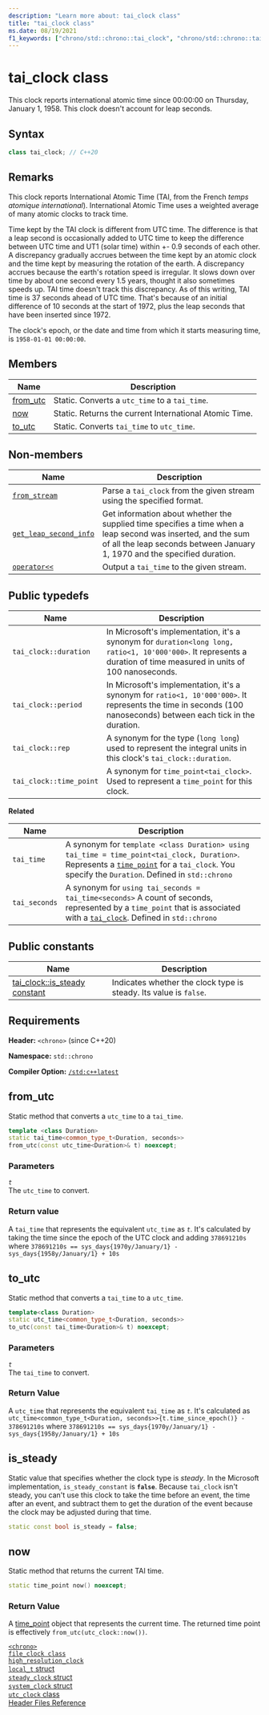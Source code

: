 ```yaml
---
description: "Learn more about: tai_clock class"
title: "tai_clock class"
ms.date: 08/19/2021
f1_keywords: ["chrono/std::chrono::tai_clock", "chrono/std::chrono::tai_clock::now", "chrono/std::chrono::tai_clock::to_utc", "chrono/std::chrono::tai_clock::from_utc", "chrono/std::chrono::tai_clock::is_steady Constant", "std::chrono::tai_clock::get_leap_second_info"]
---
```


# tai_clock class

This clock reports international atomic time since 00:00:00 on Thursday, January 1, 1958. This clock doesn't account for leap seconds.

## Syntax

```cpp
class tai_clock; // C++20
```

## Remarks

This clock reports International Atomic Time (TAI, from the French *temps atomique international*). International Atomic Time uses a weighted average of many atomic clocks to track time.

Time kept by the TAI clock is different from UTC time. The difference is that a leap second is occasionally added to UTC time to keep the difference between UTC time and UT1 (solar time) within +- 0.9 seconds of each other. A discrepancy gradually accrues between the time kept by an atomic clock and the time kept by measuring the rotation of the earth. A discrepancy accrues because the earth's rotation speed is irregular. It slows down over time by about one second every 1.5 years, thought it also sometimes speeds up. TAI time doesn't track this discrepancy. As of this writing, TAI time is 37 seconds ahead of UTC time. That's because of an initial difference of 10 seconds at the start of 1972, plus the leap seconds that have been inserted since 1972.

The clock's epoch, or the date and time from which it starts measuring time, is `1958-01-01 00:00:00`.

## Members

|Name|Description|
|----------|-----------------|
|[from_utc](#from_utc)| Static. Converts a `utc_time` to a `tai_time`.|
|[now](#now)| Static. Returns the current International Atomic Time. |
|[to_utc](#to_utc)| Static. Converts `tai_time` to `utc_time`.|

## Non-members

| Name | Description |
|--|--|
| [`from_stream`](chrono-functions.md#std-chrono-from-stream) | Parse a `tai_clock` from the given stream using the specified format. |
| [`get_leap_second_info`](chrono-functions.md#std-chrono-get-leap-second-info) | Get information about whether the supplied time specifies a time when a leap second was inserted, and the sum of all the leap seconds between January 1, 1970 and the specified duration. |
| [`operator<<`](chrono-operators.md#op_left_shift) | Output a `tai_time` to the given stream. |

## Public typedefs

|Name|Description|
|----------|-----------------|
|`tai_clock::duration`|In Microsoft's implementation, it's a synonym for `duration<long long, ratio<1, 10'000'000>`. It represents a duration of time measured in units of 100 nanoseconds.|
|`tai_clock::period`| In Microsoft's implementation, it's a synonym for `ratio<1, 10'000'000>`. It represents the time in seconds (100 nanoseconds) between each tick in the duration.|
|`tai_clock::rep`|A synonym for the type (`long long`) used to represent the integral units in this clock's `tai_clock::duration`. |
|`tai_clock::time_point`|A synonym for `time_point<tai_clock>`. Used to represent a `time_point` for this clock.|

**Related**

|Name|Description|
|----------|-----------------|
|`tai_time`|A synonym for `template <class Duration> using tai_time = time_point<tai_clock, Duration>`. Represents a [`time_point`](time-point-class.md) for a `tai_clock`. You specify the `Duration`. Defined in `std::chrono`|
|`tai_seconds`|A synonym for `using tai_seconds = tai_time<seconds>` A count of seconds, represented by a `time_point` that is associated with a [`tai_clock`](tai-clock-class.md). Defined in `std::chrono`|

## Public constants

|Name|Description|
|----------|-----------------|
|[tai_clock::is_steady constant](#is_steady_constant)|Indicates whether the clock type is steady. Its value is `false`.|

## Requirements

**Header:** `<chrono>` (since C++20)

**Namespace:** `std::chrono`

**Compiler Option:** [`/std:c++latest`](../build/reference/std-specify-language-standard-version.md)

## <a name="from_utc"></a> from_utc

Static method that converts a `utc_time` to a `tai_time`.

```cpp
template <class Duration>
static tai_time<common_type_t<Duration, seconds>>
from_utc(const utc_time<Duration>& t) noexcept;
```

### Parameters

*`t`*\
The `utc_time` to convert.

### Return value

A `tai_time` that represents the equivalent `utc_time` as *`t`*. It's calculated by taking the time since the epoch of the UTC clock and adding `378691210s` where `378691210s == sys_days{1970y/January/1} - sys_days{1958y/January/1} + 10s`

## <a name="to_utc"></a> to_utc

Static method that converts a `tai_time` to a `utc_time`.

```cpp
template<class Duration>
static utc_time<common_type_t<Duration, seconds>>
to_utc(const tai_time<Duration>& t) noexcept;
```

### Parameters

*`t`*\
The `tai_time` to convert.

### Return Value

A `utc_time` that represents the equivalent `tai_time` as *`t`*. It's calculated as `utc_time<common_type_t<Duration, seconds>>{t.time_since_epoch()} - 378691210s` where `378691210s == sys_days{1970y/January/1} - sys_days{1958y/January/1} + 10s`

## <a name="is_steady_constant"></a> is_steady

Static value that specifies whether the clock type is *steady*. In the Microsoft implementation, `is_steady_constant` is **`false`**. Because `tai_clock` isn't steady, you can't use this clock to take the time before an event, the time after an event, and subtract them to get the duration of the event because the clock may be adjusted during that time.

```cpp
static const bool is_steady = false;
```

## <a name="now"></a> now

Static method that returns the current TAI time.

```cpp
static time_point now() noexcept;
```

### Return Value

A [time_point](../standard-library/time-point-class.md) object that represents the current time. The returned time point is effectively `from_utc(utc_clock::now())`.

[`<chrono>`](chrono.md)\
[`file_clock class`](file-clock-class.md)\
[`high_resolution_clock`](high-resolution-clock-struct.md)\
[`local_t` struct](local_t.md)\
[`steady_clock` struct](steady-clock-struct.md)\
[`system_clock` struct](system-clock-structure.md)\
[`utc_clock` class](utc-clock-class.md)\
[Header Files Reference](cpp-standard-library-header-files.md)
